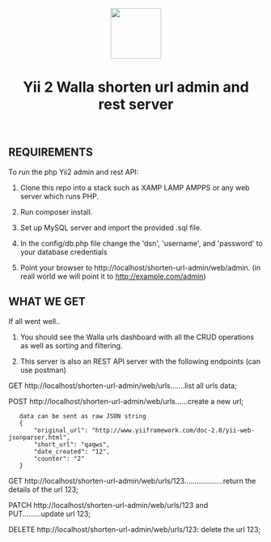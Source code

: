 <p align="center">
    <a href="https://github.com/yiisoft" target="_blank">
        <img src="https://avatars0.githubusercontent.com/u/993323" height="100px">
    </a>
    <h1 align="center">Yii 2 Walla shorten url admin and rest server</h1>
    <br>
</p>


REQUIREMENTS
------------

To run the php Yii2 admin and rest API:

1. Clone this repo into a stack such as XAMP LAMP AMPPS or any web server which runs PHP.

2. Run composer install.

3. Set up MySQL server and import the provided .sql file.

4. In the config/db.php file change the 'dsn', 'username', and 'password' to your database credentials

5. Point your browser to http://localhost/shorten-url-admin/web/admin. (in reall world we will point it to http://example.com/admin)

WHAT WE GET
-----------
If all went well..

1. You should see the Walla urls dashboard with all the CRUD operations as well as sorting and filtering.

2. This server is also an REST API server with the following endpoints (can use postman)

  GET http://localhost/shorten-url-admin/web/urls.......list all urls data;

  POST http://localhost/shorten-url-admin/web/urls......create a new url;

       data can be sent as raw JSON string
       {
           "original_url": "http://www.yiiframework.com/doc-2.0/yii-web-jsonparser.html",
           "short_url": "qaqws",
           "date_created": "12",
           "counter": "2"
       }


  GET http://localhost/shorten-url-admin/web/urls/123...................return the details of the url 123;

  PATCH http://localhost/shorten-url-admin/web/urls/123 and PUT.........update url 123;

  DELETE http://localhost/shorten-url-admin/web/urls/123: delete the url 123;




